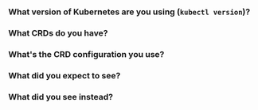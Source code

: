<!-- 
Please read the CLA carefully before submitting your contribution to Mercari.
Under any circumstances, by submitting your contribution, you are deemed to accept and agree to the terms and conditions of the CLA.

https://www.mercari.com/cla/ 
--> 

### What version of Kubernetes are you using (`kubectl version`)?

### What CRDs do you have?

### What's the CRD configuration you use?

### What did you expect to see?

### What did you see instead?
